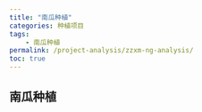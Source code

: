 ```yaml
---
title: "南瓜种植"
categories: 种植项目
tags:
    - 南瓜种植
permalink: /project-analysis/zzxm-ng-analysis/
toc: true
---
```


## 南瓜种植










